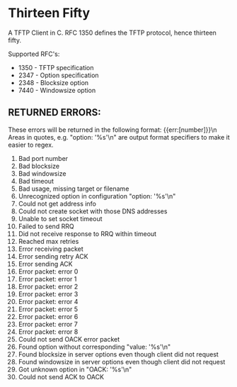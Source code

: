 # Thirteen Fifty

A TFTP Client in C. RFC 1350 defines the TFTP protocol, hence thirteen fifty.

Supported RFC's: 

* 1350 - TFTP specification
* 2347 - Option specification
* 2348 - Blocksize option
* 7440 - Windowsize option


## RETURNED ERRORS:

These errors will be returned in the following format: {{err:\[number]}}\n
Areas in quotes, e.g. "option: '%s'\n" are output format specifiers to
make it easier to regex.

1. Bad port number
2. Bad blocksize
3. Bad windowsize
4. Bad timeout
5. Bad usage, missing target or filename
6. Unrecognized option in configuration "option: '%s'\n"
7. Could not get address info
8. Could not create socket with those DNS addresses
9. Unable to set socket timeout
10. Failed to send RRQ
11. Did not receive response to RRQ within timeout
12. Reached max retries
13. Error receiving packet
14. Error sending retry ACK
15. Error sending ACK
16. Error packet: error 0
17. Error packet: error 1
18. Error packet: error 2
19. Error packet: error 3
20. Error packet: error 4
21. Error packet: error 5
22. Error packet: error 6
23. Error packet: error 7
24. Error packet: error 8
25. Could not send OACK error packet
26. Found option without corresponding "value: '%s'\n"
27. Found blocksize in server options even though client did not request
28. Found windowsize in server options even though client did not request
29. Got unknown option in "OACK: '%s'\n"
30. Could not send ACK to OACK